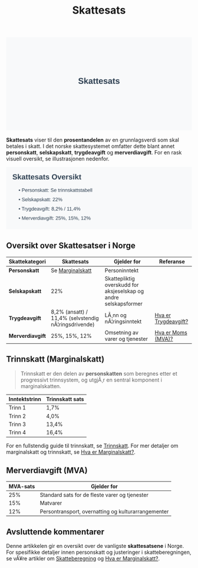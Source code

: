 ﻿---
title: "Skattesats"
meta_title: "Skattesats"
meta_description: '![Skattesats](skattesats-image.svg)'
slug: skattesats
type: blog
layout: pages/single
---

![Skattesats](skattesats-image.svg)

**Skattesats** viser til den **prosentandelen** av en grunnlagsverdi som skal betales i skatt. I det norske skattesystemet omfatter dette blant annet **personskatt**, **selskapskatt**, **trygdeavgift** og **merverdiavgift**. For en rask visuell oversikt, se illustrasjonen nedenfor.

![Oversikt over Skattesatser](skattesats-overview.svg)

## Oversikt over Skattesatser i Norge

| Skattekategori   | Skattesats                                      | Gjelder for                           | Referanse |
|------------------|-------------------------------------------------|---------------------------------------|-----------|
| **Personskatt**  | Se [Marginalskatt](/blogs/regnskap/hva-er-marginalskatt "Hva er Marginalskatt? Komplett guide til marginalskatt") | Personinntekt                         |           |
| **Selskapskatt** | 22%                                             | Skattepliktig overskudd for aksjeselskap og andre selskapsformer |           |
| **Trygdeavgift** | 8,2% (ansatt) / 11,4% (selvstendig nÃ¦ringsdrivende) | LÃ¸nn og nÃ¦ringsinntekt                | [Hva er Trygdeavgift?](/blogs/regnskap/hva-er-trygdeavgift "Hva er Trygdeavgift? En guide til trygdeavgift i Norge") |
| **Merverdiavgift** | 25%, 15%, 12%                                | Omsetning av varer og tjenester       | [Hva er Moms (MVA)?](/blogs/regnskap/hva-er-moms-mva "Hva er Moms (MVA)? Komplett Guide til Merverdiavgift i Norge") |

## Trinnskatt (Marginalskatt)

> Trinnskatt er den delen av **personskatten** som beregnes etter et progressivt trinnsystem, og utgjÃ¸r en sentral komponent i marginalskatten.

| Inntektstrinn  | Trinnskatt sats |
|----------------|-----------------|
| Trinn 1        | 1,7%            |
| Trinn 2        | 4,0%            |
| Trinn 3        | 13,4%           |
| Trinn 4        | 16,4%           |


For en fullstendig guide til trinnskatt, se [Trinnskatt](/blogs/regnskap/trinnskatt "Trinnskatt “ Guide til trinnskatt i Norge").
For mer detaljer om marginalskatt og trinnskatt, se [Hva er Marginalskatt?](/blogs/regnskap/hva-er-marginalskatt "Hva er Marginalskatt? Komplett guide til marginalskatt").

## Merverdiavgift (MVA)

| MVA-sats | Gjelder for                       |
|----------|-----------------------------------|
| 25%      | Standard sats for de fleste varer og tjenester |
| 15%      | Matvarer                          |
| 12%      | Persontransport, overnatting og kulturarrangementer |

## Avsluttende kommentarer

Denne artikkelen gir en oversikt over de vanligste **skattesatsene** i Norge. For spesifikke detaljer innen personskatt og justeringer i skatteberegningen, se vÃ¥re artikler om [Skatteberegning](/blogs/regnskap/skatteberegning "Skatteberegning - Komplett Guide til Skatteberegning") og [Hva er Marginalskatt?](/blogs/regnskap/hva-er-marginalskatt "Hva er Marginalskatt? Komplett guide til marginalskatt").


